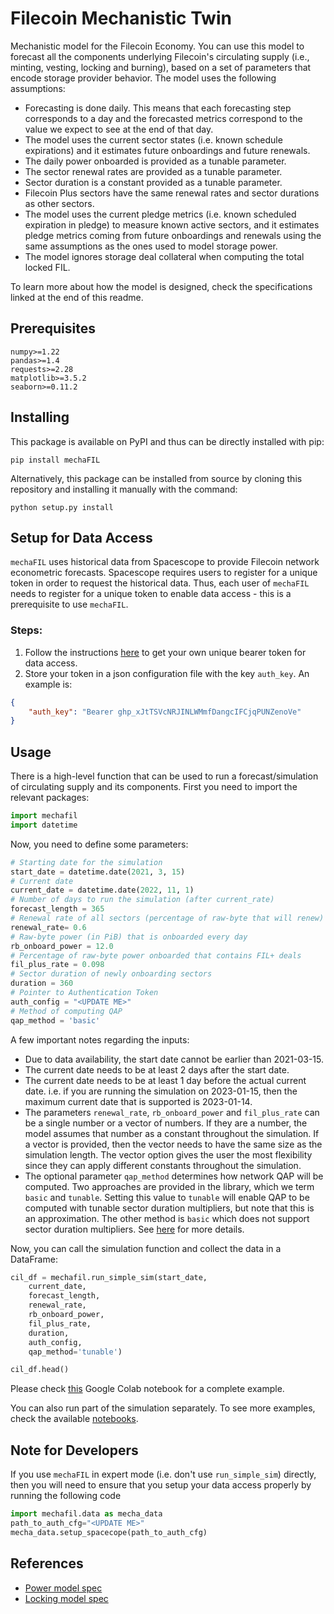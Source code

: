 # Filecoin Mechanistic Twin

Mechanistic model for the Filecoin Economy. You can use this model to forecast all the components underlying Filecoin's circulating supply (i.e., minting, vesting, locking and burning), based on a set of parameters that encode storage provider behavior. The model uses the following assumptions:

* Forecasting is done daily. This means that each forecasting step corresponds to a day and the forecasted metrics correspond to the value we expect to see at the end of that day.
* The model uses the current sector states (i.e. known schedule expirations) and it estimates future onboardings and future renewals.
* The daily power onboarded is provided as a tunable parameter.
* The sector renewal rates are provided as a tunable parameter.
* Sector duration is a constant provided as a tunable parameter.
* Filecoin Plus sectors have the same renewal rates and sector durations as other sectors.
* The model uses the current pledge metrics (i.e. known scheduled expiration in pledge) to measure known active sectors, and it estimates pledge metrics coming from future onboardings and renewals using the same assumptions as the ones used to model storage power.
* The model ignores storage deal collateral when computing the total locked FIL.

To learn more about how the model is designed, check the specifications linked at the end of this readme.


## Prerequisites

```
numpy>=1.22
pandas>=1.4
requests>=2.28
matplotlib>=3.5.2
seaborn>=0.11.2
```

## Installing

This package is available on PyPI and thus can be directly installed with pip:

```
pip install mechaFIL
```

Alternatively, this package can be installed from source by cloning this repository and installing it manually with the command:

```
python setup.py install
```

## Setup for Data Access
`mechaFIL` uses historical data from Spacescope to provide Filecoin network econometric forecasts. Spacescope requires users to register for a unique token in order to request the historical data. Thus, each user of `mechaFIL` needs to register for a unique token to enable data access - this is a prerequisite to use `mechaFIL`.  

### Steps:
1. Follow the instructions [here](https://spacescope.io/sign/up/email) to get your own unique bearer token for data access.
2. Store your token in a json configuration file with the key `auth_key`.  An example is:
```json
{
    "auth_key": "Bearer ghp_xJtTSVcNRJINLWMmfDangcIFCjqPUNZenoVe"
}
```

## Usage
There is a high-level function that can be used to run a forecast/simulation of circulating supply and its components. First you need to import the relevant packages:

```python
import mechafil
import datetime
```

Now, you need to define some parameters:

```python
# Starting date for the simulation
start_date = datetime.date(2021, 3, 15)
# Current date
current_date = datetime.date(2022, 11, 1) 
# Number of days to run the simulation (after current_rate)
forecast_length = 365
# Renewal rate of all sectors (percentage of raw-byte that will renew)
renewal_rate= 0.6
# Raw-byte power (in PiB) that is onboarded every day
rb_onboard_power = 12.0
# Percentage of raw-byte power onboarded that contains FIL+ deals
fil_plus_rate = 0.098
# Sector duration of newly onboarding sectors
duration = 360
# Pointer to Authentication Token
auth_config = "<UPDATE ME>"
# Method of computing QAP
qap_method = 'basic'
```

A few important notes regarding the inputs:
* Due to data availability, the start date cannot be earlier than 2021-03-15.
* The current date needs to be at least 2 days after the start date.
* The current date needs to be at least 1 day before the actual current date. i.e. if you are running the simulation on 2023-01-15, then the maximum current date that is supported is 2023-01-14.
* The parameters `renewal_rate`, `rb_onboard_power` and `fil_plus_rate` can be a single number or a vector of numbers. If they are a number, the model assumes that number as a constant throughout the simulation. If a vector is provided, then the vector needs to have the same size as the simulation length. The vector option gives the user the most flexibility since they can apply different constants throughout the simulation.
* The optional parameter `qap_method` determines how network QAP will be computed. Two approaches are provided in the library, which we term `basic` and `tunable`. Setting this value to `tunable` will enable QAP to be computed with tunable sector duration multipliers, but note that this is an approximation. The other method is `basic` which does not support sector duration multipliers. See [here](https://hackmd.io/O6HmAb--SgmxkjLWSpbN_A?view) for more details.

Now, you can call the simulation function and collect the data in a DataFrame:

```python
cil_df = mechafil.run_simple_sim(start_date,
    current_date,
    forecast_length,
    renewal_rate,
    rb_onboard_power,
    fil_plus_rate,
    duration,
    auth_config,
    qap_method='tunable')

cil_df.head()
```

Please check [this](https://colab.research.google.com/drive/1qaLM2Fm27kQ07jIGBPdkdoTvo9-YAAtq?usp=sharing) Google Colab notebook for a complete example.

You can also run part of the simulation separately. To see more examples, check the available [notebooks](https://github.com/protocol/filecoin-mecha-twin/tree/main/notebooks).

## Note for Developers
If you use `mechaFIL` in expert mode (i.e. don't use `run_simple_sim`) directly, then you will need to ensure that you setup your data access properly by running the following code
```python
import mechafil.data as mecha_data
path_to_auth_cfg="<UPDATE ME>"
mecha_data.setup_spacecope(path_to_auth_cfg)
```

## References

* [Power model spec](https://hackmd.io/@cryptoecon/SkapZkrdc)
* [Locking model spec](https://hackmd.io/@cryptoecon/SJv_CGvY9)
